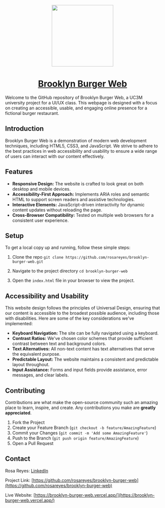 <p align="center">
  <a href="https://brooklyn-burger-web.vercel.app/">
    <img src='https://github.com/rosareyes/rosareyes/assets/63470281/92581f28-95c3-4dc4-809a-c9192ede2ac4' width='200px'>
    <h1 align="center">Brooklyn Burger Web</h1>
  </a>
</p>

Welcome to the GitHub repository of Brooklyn Burger Web, a UC3M university project for a UI/UX class. This webpage is designed with a focus on creating an accessible, usable, and engaging online presence for a fictional burger restaurant.

## Introduction

Brooklyn Burger Web is a demonstration of modern web development techniques, including HTML5, CSS3, and JavaScript. We strive to adhere to the best practices in web accessibility and usability to ensure a wide range of users can interact with our content effectively.

## Features

- **Responsive Design:** The website is crafted to look great on both desktop and mobile devices.
- **Accessibility-First Approach:** Implements ARIA roles and semantic HTML to support screen readers and assistive technologies.
- **Interactive Elements:** JavaScript-driven interactivity for dynamic content updates without reloading the page.
- **Cross-Browser Compatibility:** Tested on multiple web browsers for a consistent user experience.

## Setup

To get a local copy up and running, follow these simple steps:

1. Clone the repo
`git clone https://github.com/rosareyes/brooklyn-burger-web.git`

2. Navigate to the project directory
`cd brooklyn-burger-web`

3. Open the `index.html` file in your browser to view the project.

## Accessibility and Usability

This website design follows the principles of Universal Design, ensuring that our content is accessible to the broadest possible audience, including those with disabilities. Here are some of the key considerations we've implemented:

- **Keyboard Navigation:** The site can be fully navigated using a keyboard.
- **Contrast Ratios:** We've chosen color schemes that provide sufficient contrast between text and background colors.
- **Text Alternatives:** All non-text content has text alternatives that serve the equivalent purpose.
- **Predictable Layout:** The website maintains a consistent and predictable layout throughout.
- **Input Assistance:** Forms and input fields provide assistance, error messages, and clear labels.

## Contributing

Contributions are what make the open-source community such an amazing place to learn, inspire, and create. Any contributions you make are **greatly appreciated**.

1. Fork the Project
2. Create your Feature Branch (`git checkout -b feature/AmazingFeature`)
3. Commit your Changes (`git commit -m 'Add some AmazingFeature'`)
4. Push to the Branch (`git push origin feature/AmazingFeature`)
5. Open a Pull Request

## Contact

Rosa Reyes: [LinkedIn](https://www.linkedin.com/in/rosaareyesc/)

Project Link: [https://github.com/rosareyes/brooklyn-burger-web](https://github.com/rosareyes/brooklyn-burger-web)

Live Website: [https://brooklyn-burger-web.vercel.app/](https://brooklyn-burger-web.vercel.app/)
